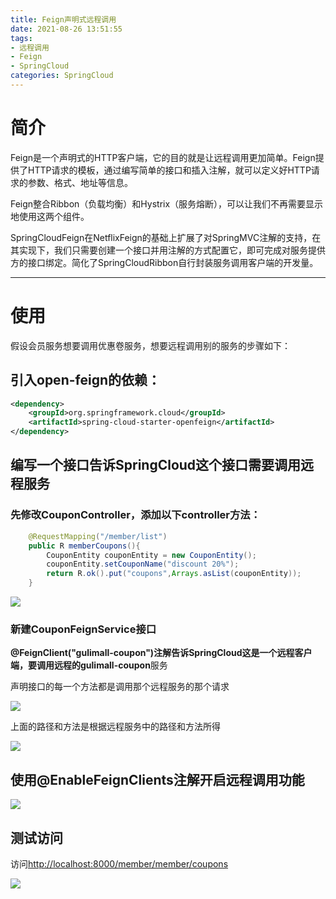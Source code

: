 ```yaml
---
title: Feign声明式远程调用
date: 2021-08-26 13:51:55
tags:
- 远程调用
- Feign
- SpringCloud
categories: SpringCloud
---
```


#  简介

Feign是一个声明式的HTTP客户端，它的目的就是让远程调用更加简单。Feign提供了HTTP请求的模板，通过编写简单的接口和插入注解，就可以定义好HTTP请求的参数、格式、地址等信息。

Feign整合Ribbon（负载均衡）和Hystrix（服务熔断），可以让我们不再需要显示地使用这两个组件。

SpringCloudFeign在NetflixFeign的基础上扩展了对SpringMVC注解的支持，在其实现下，我们只需要创建一个接口并用注解的方式配置它，即可完成对服务提供方的接口绑定。简化了SpringCloudRibbon自行封装服务调用客户端的开发量。

--------

# 使用

假设会员服务想要调用优惠卷服务，想要远程调用别的服务的步骤如下：

## 引入open-feign的依赖：

```xml
<dependency>
    <groupId>org.springframework.cloud</groupId>
    <artifactId>spring-cloud-starter-openfeign</artifactId>
</dependency>
```

## 编写一个接口告诉SpringCloud这个接口需要调用远程服务

### 先修改CouponController，添加以下controller方法：

```java
    @RequestMapping("/member/list")
    public R memberCoupons(){
        CouponEntity couponEntity = new CouponEntity();
        couponEntity.setCouponName("discount 20%");
        return R.ok().put("coupons",Arrays.asList(couponEntity));
    }
```

![](https://myblob-pics.oss-cn-hangzhou.aliyuncs.com/SpringCloudAlibabaNacos/couponcontroller.png)

### 新建CouponFeignService接口

**@FeignClient("gulimall-coupon")**注解告诉SpringCloud这是一个远程客户端，要调用远程的**gulimall-coupon**服务

声明接口的每一个方法都是调用那个远程服务的那个请求

![](https://myblob-pics.oss-cn-hangzhou.aliyuncs.com/SpringCloudAlibabaNacos/openfeign1.png)

上面的路径和方法是根据远程服务中的路径和方法所得

![](https://myblob-pics.oss-cn-hangzhou.aliyuncs.com/SpringCloudAlibabaNacos/openfeign2.png)

## 使用@EnableFeignClients注解开启远程调用功能

![](https://myblob-pics.oss-cn-hangzhou.aliyuncs.com/SpringCloudAlibabaNacos/openfeign3.png)

## 测试访问

访问<http://localhost:8000/member/member/coupons>

![](https://myblob-pics.oss-cn-hangzhou.aliyuncs.com/SpringCloudAlibabaNacos/feignclienttest.png)

